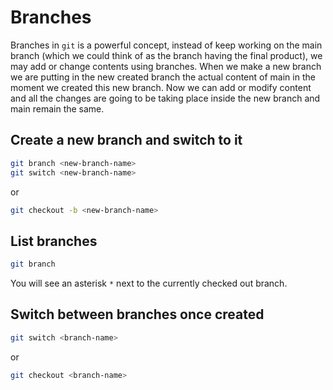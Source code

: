 # Branches

Branches in `git` is a powerful concept, instead of keep working on the main branch (which we could think of as the branch having the final product),
we may add or change contents using branches. When we make a new branch we are putting in the new created branch the actual content of main in the
moment we created this new branch. Now we can add or modify content and all the changes are going to be taking place inside the new branch and main
remain the same.
## Create a new branch and switch to it

```bash
git branch <new-branch-name>
git switch <new-branch-name>
```
or
```bash
git checkout -b <new-branch-name>
```
## List branches
```bash
git branch
```
You will see an asterisk `*` next to the currently checked out branch.
## Switch between branches once created
```bash
git switch <branch-name>
```
or
```bash
git checkout <branch-name>
```
